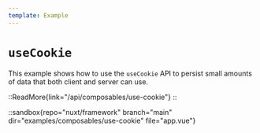 ```yaml
---
template: Example
---
```


# `useCookie`

This example shows how to use the `useCookie` API to persist small amounts of data that both client and server can use.

::ReadMore{link="/api/composables/use-cookie"}
::

::sandbox{repo="nuxt/framework" branch="main" dir="examples/composables/use-cookie" file="app.vue"}
